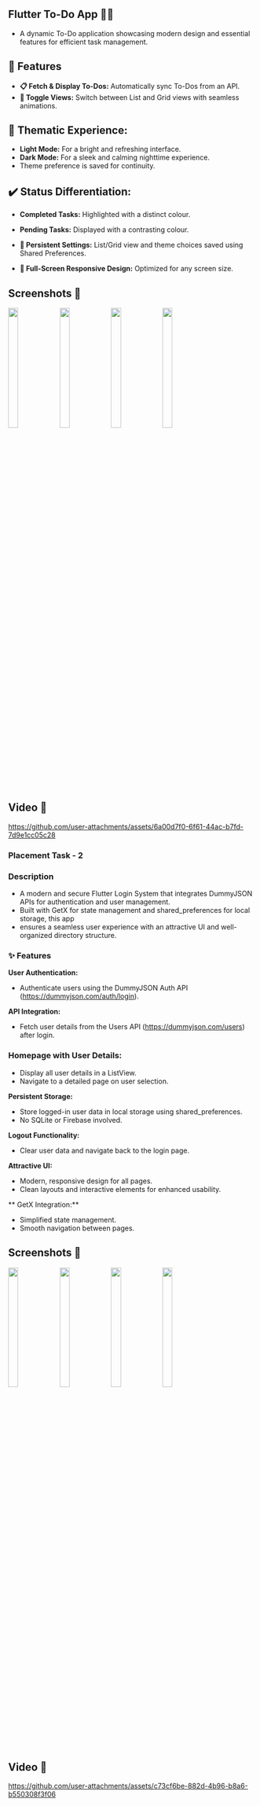 ## Flutter To-Do App 📝✨
- A dynamic To-Do application showcasing modern design and essential features for efficient task management.

## 🌟 Features
- **📋 Fetch & Display To-Dos:** Automatically sync To-Dos from an API.
- **🔄 Toggle Views:** Switch between List and Grid views with seamless animations.
  
## 🎨 Thematic Experience:
- **Light Mode:** For a bright and refreshing interface.
- **Dark Mode:** For a sleek and calming nighttime experience.
- Theme preference is saved for continuity.
  
## ✔️ Status Differentiation:
- **Completed Tasks:** Highlighted with a distinct colour.
- **Pending Tasks:** Displayed with a contrasting colour.
  
- **💾 Persistent Settings:** List/Grid view and theme choices saved using Shared Preferences.
- **🚀 Full-Screen Responsive Design:** Optimized for any screen size.

## Screenshots 📸

<img src = "https://github.com/user-attachments/assets/0df82c52-62b9-47de-b80b-03b6c1c9f6e5" height = 25% width=20%>
<img src = "https://github.com/user-attachments/assets/fdc731d5-36e0-4750-b444-80f3fc111a8e" height = 25% width=20%>
<img src = "https://github.com/user-attachments/assets/ccf50f77-dcd0-48f1-8fc8-0b3ac911b841" height = 25% width=20%>
<img src = "https://github.com/user-attachments/assets/e56a6f53-2efa-4df3-ba46-e984e5f34da6" height = 25% width=20%>


## Video 📸

https://github.com/user-attachments/assets/6a00d7f0-6f61-44ac-b7fd-7d9e1cc05c28


### Placement Task - 2
### Description
- A modern and secure Flutter Login System that integrates DummyJSON APIs for authentication and user management.
- Built with GetX for state management and shared_preferences for local storage, this app
- ensures a seamless user experience with an attractive UI and well-organized directory structure.

### ✨ Features
**User Authentication:**
- Authenticate users using the DummyJSON Auth API (https://dummyjson.com/auth/login).

**API Integration:**
- Fetch user details from the Users API (https://dummyjson.com/users) after login.

### Homepage with User Details:
- Display all user details in a ListView.
- Navigate to a detailed page on user selection.

  
**Persistent Storage:**
- Store logged-in user data in local storage using shared_preferences.
- No SQLite or Firebase involved.

**Logout Functionality:**
- Clear user data and navigate back to the login page.

**Attractive UI:**
- Modern, responsive design for all pages.
- Clean layouts and interactive elements for enhanced usability.
 
** GetX Integration:**
- Simplified state management.
- Smooth navigation between pages.

  
## Screenshots 📸

<img src = "https://github.com/user-attachments/assets/9d483c41-bf6d-4403-836c-b326724b6b3f" height = 25% width=20%>
<img src = "https://github.com/user-attachments/assets/010f4832-cb7a-434a-bb22-1646ed481c4e" height = 25% width=20%>
<img src = "https://github.com/user-attachments/assets/d3844de8-9e16-48b3-98e6-eed492161444" height = 25% width=20%>
<img src = "https://github.com/user-attachments/assets/743aba9a-2702-458a-b628-3fd9e3e683f2" height = 25% width=20%>

## Video 📸
https://github.com/user-attachments/assets/c73cf6be-882d-4b96-b8a6-b550308f3f06



